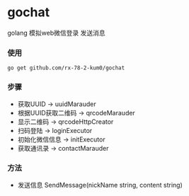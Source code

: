 # gochat
golang 模拟web微信登录 发送消息

### 使用

```
go get github.com/rx-78-2-kum0/gochat
```

### 步骤

- 获取UUID -> uuidMarauder
- 根据UUID获取二维码 -> qrcodeMarauder
- 显示二维码 -> qrcodeHttpCreator
- 扫码登陆 -> loginExecutor
- 初始化微信信息 -> initExecutor
- 获取通讯录 -> contactMarauder

### 方法

- 发送信息 SendMessage(nickName string, content string)
